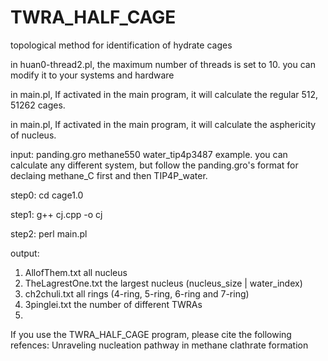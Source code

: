 # TWRA_HALF_CAGE
topological method for identification of hydrate cages

in huan0-thread2.pl, the maximum number of threads is set to 10. you can modify it to your systems and hardware

in main.pl, If activated in the main program, it will calculate the regular 512, 51262 cages.

in main.pl, If activated in the main program, it will calculate the asphericity of nucleus.

input: panding.gro  methane550 water_tip4p3487 example. you can calculate any different system, but follow the panding.gro's format for declaing methane_C first and then TIP4P_water.

step0: cd cage1.0

step1: g++ cj.cpp -o cj

step2: perl main.pl

output:
1. AllofThem.txt all nucleus
2. TheLagrestOne.txt the largest nucleus (nucleus_size | water_index)
3. ch2chuli.txt all rings (4-ring, 5-ring, 6-ring and 7-ring)
4. 3pinglei.txt the number of different TWRAs
5. 

If you use the TWRA_HALF_CAGE program, please cite the following refences:
Unraveling nucleation pathway in methane clathrate formation
